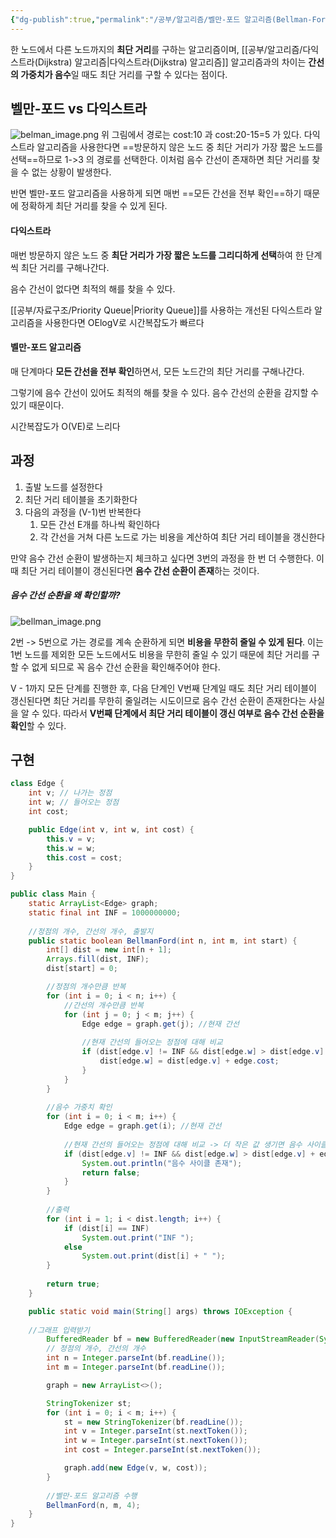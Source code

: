 ```yaml
---
{"dg-publish":true,"permalink":"/공부/알고리즘/벨만-포드 알고리즘(Bellman-Ford Algorithm)/","dgPassFrontmatter":true}
---
```



한 노드에서 다른 노드까지의 **최단 거리**를 구하는 알고리즘이며, [[공부/알고리즘/다익스트라(Dijkstra) 알고리즘\|다익스트라(Dijkstra) 알고리즘]] 알고리즘과의 차이는 **간선의 가중치가 음수**일 때도 최단 거리를 구할 수 있다는 점이다.

## 벨만-포드 vs 다익스트라

![belman_image.png](/img/user/첨부파일/belman_image.png)
위 그림에서 경로는 cost:10 과 cost:20-15=5 가 있다. 다익스트라 알고리즘을 사용한다면 ==방문하지 않은 노드 중 최단 거리가 가장 짧은 노드를 선택==하므로 1->3 의 경로를 선택한다. 이처럼 음수 간선이 존재하면 최단 거리를 찾을 수 없는 상황이 발생한다.

반면 벨만-포드 알고리즘을 사용하게 되면 매번 ==모든 간선을 전부 확인==하기 때문에 정확하게 최단 거리를 찾을 수 있게 된다.

#### 다익스트라

매번 방문하지 않은 노드 중 **최단 거리가 가장 짧은 노드를 그리디하게 선택**하여 한 단계씩 최단 거리를 구해나간다.

음수 간선이 없다면 최적의 해를 찾을 수 있다.

[[공부/자료구조/Priority Queue\|Priority Queue]]를 사용하는 개선된 다익스트라 알고리즘을 사용한다면  OElogV로 시간복잡도가 빠르다

#### 벨만-포드 알고리즘
매 단계마다 **모든 간선을 전부 확인**하면서, 모든 노드간의 최단 거리를 구해나간다.

그렇기에 음수 간선이 있어도 최적의 해를 찾을 수 있다. 음수 간선의 순환을 감지할 수 있기 때문이다.

시간복잡도가 O(VE)로 느리다

## 과정
1. 출발 노드를 설정한다
2. 최단 거리 테이블을 초기화한다
3. 다음의 과정을 (V-1)번 반복한다
   1) 모든 간선 E개를 하나씩 확인하다
   2) 각 간선을 거쳐 다른 노드로 가는 비용을 계산하여 최단 거리 테이블을 갱신한다
 
만약 음수 간선 순환이 발생하는지 체크하고 싶다면 3번의 과정을 한 번 더 수행한다. 이때 최단 거리 테이블이 갱신된다면 **음수 간선 순환이 존재**하는 것이다.
   
##### 음수 간선 순환을 왜 확인할까?
![bellman_image.png](/img/user/첨부파일/bellman_image.png)

2번 -> 5번으로 가는 경로를 계속 순환하게 되면 **비용을 무한히 줄일 수 있게 된다**. 이는 1번 노드를 제외한 모든 노드에서도 비용을 무한히 줄일 수 있기 때문에 최단 거리를 구할 수 없게 되므로 꼭 음수 간선 순환을 확인해주어야 한다.

V - 1까지 모든 단계를 진행한 후, 다음 단계인 V번째 단계일 때도 최단 거리 테이블이 갱신된다면 최단 거리를 무한히 줄일려는 시도이므로 음수 간선 순환이 존재한다는 사실을 알 수 있다. 따라서 **V번째 단계에서 최단 거리 테이블이 갱신 여부로 음수 간선 순환을 확인**할 수 있다.

## 구현
```java
class Edge {
	int v; // 나가는 정점
	int w; // 들어오는 정점
	int cost;

	public Edge(int v, int w, int cost) {
		this.v = v;
		this.w = w;
		this.cost = cost;
	}
}

public class Main {
	static ArrayList<Edge> graph;
	static final int INF = 1000000000;
	
	//정점의 개수, 간선의 개수, 출발지
	public static boolean BellmanFord(int n, int m, int start) {
		int[] dist = new int[n + 1];
		Arrays.fill(dist, INF);
		dist[start] = 0;

		//정점의 개수만큼 반복
		for (int i = 0; i < n; i++) {
			//간선의 개수만큼 반복
			for (int j = 0; j < m; j++) {
				Edge edge = graph.get(j); //현재 간선
				
				//현재 간선의 들어오는 정점에 대해 비교
				if (dist[edge.v] != INF && dist[edge.w] > dist[edge.v] + edge.cost) {
					dist[edge.w] = dist[edge.v] + edge.cost;
				}
			}
		}
		
		//음수 가중치 확인
		for (int i = 0; i < m; i++) {
			Edge edge = graph.get(i); //현재 간선
			
			//현재 간선의 들어오는 정점에 대해 비교 -> 더 작은 값 생기면 음수 사이클 존재
			if (dist[edge.v] != INF && dist[edge.w] > dist[edge.v] + edge.cost) {
				System.out.println("음수 사이클 존재");
				return false;
			}
		}
		
		//출력
		for (int i = 1; i < dist.length; i++) {
			if (dist[i] == INF)
				System.out.print("INF ");
			else
				System.out.print(dist[i] + " ");
		}
		
		return true;
	}

	public static void main(String[] args) throws IOException {
    
    //그래프 입력받기
		BufferedReader bf = new BufferedReader(new InputStreamReader(System.in));
		// 정점의 개수, 간선의 개수 
		int n = Integer.parseInt(bf.readLine());
		int m = Integer.parseInt(bf.readLine());

		graph = new ArrayList<>();

		StringTokenizer st;
		for (int i = 0; i < m; i++) {
			st = new StringTokenizer(bf.readLine());
			int v = Integer.parseInt(st.nextToken());
			int w = Integer.parseInt(st.nextToken());
			int cost = Integer.parseInt(st.nextToken());

			graph.add(new Edge(v, w, cost));
		}
		
        //벨만-포드 알고리즘 수행
		BellmanFord(n, m, 4);
	}
}
```